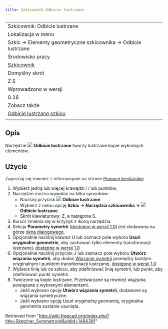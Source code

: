 ```yaml
---
title: Szkicownik Odbicie lustrzane
---
```

|  |
| --- |
| Szkicownik: Odbicie lustrzane |
| Lokalizacja w menu |
| Szkic → Elementy geometryczne szkicownika → Odbicie lustrzane |
| Środowisko pracy |
| [Szkicownik](/Sketcher_Workbench/pl "Sketcher Workbench/pl") |
| Domyślny skrót |
| Z S |
| Wprowadzono w wersji |
| 0.16 |
| Zobacz także |
| [Odbicie lustrzane szkicu](/Sketcher_MirrorSketch/pl "Sketcher MirrorSketch/pl") |
|  |

## Opis

Narzędzie ![](/images/Sketcher_Symmetry.svg) **Odbicie lustrzane** tworzy lustrzane kopie wybranych elementów.

## Użycie

Zapoznaj się również z informacjami na stronie [Pomoce kreślarskie](/Sketcher_Workbench/pl#Pomoce_kreślarskie "Sketcher Workbench/pl").

1. Wybierz jedną lub więcej krawędzi i / lub punktów.
2. Narzędzie można wywołać na kilka sposobów:
   * Naciśnij przycisk ![](/images/Sketcher_Symmetry.svg) **Odbicie lustrzane**.
   * Wybierz z menu opcję **Szkic → Narzędzia szkicownika → ![](/images/Sketcher_Symmetry.svg) Odbicie lustrzane**.
   * Skrót klawiaturowy: Z, a następnie S.
3. Kursor zmienia się w krzyżyk z ikoną narzędzia.
4. Sekcja **Parametry symetrii** ([dostępne w wersji 1.0](/Release_notes_1.0/pl "Release notes 1.0/pl")) jest dodawana na górze [okna dialogowego](/Sketcher_Dialog/pl "Sketcher Dialog/pl").
5. Opcjonalnie naciśnij klawisz U lub zaznacz pole wyboru **Usuń oryginalne geometrie**, aby zachować tylko elementy transformacji lustrzanej. [dostępne w wersji 1.0](/Release_notes_1.0/pl "Release notes 1.0/pl")
6. Opcjonalnie naciśnij przycisk J lub zaznacz pole wyboru **Utwórz wiązania symetrii**, aby dodać [Wiązanie symetrii](/Sketcher_ConstrainSymmetric/pl "Sketcher ConstrainSymmetric/pl") pomiędzy każdym oryginalnym i punktem transformacji lustrzanej. [dostępne w wersji 1.0](/Release_notes_1.0/pl "Release notes 1.0/pl")
7. Wybierz linię lub oś szkicu, aby zdefiniować linię symetrii, lub punkt, aby zdefiniować punkt symetrii.
8. Tworzone są kopie lustrzane. Przetwarzane są również wiązania powiązane z wybranymi elementami.
   * Jeśli wybrano opcję **Utwórz wiązania symetrii**, dodawane są wiązania symetryczne.
   * Jeśli wybrano opcję *Usuń oryginalną geometrię*, oryginalna geometria zostanie usunięta.

Retrieved from "<http://wiki.freecad.org/index.php?title=Sketcher_Symmetry/pl&oldid=1484391>"